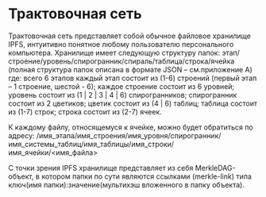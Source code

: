 # Трактовочная сеть
Трактовочная сеть представляет собой обычное файловое хранилище IPFS, интуитивно понятное любому пользователю персонального компьютера.
Хранилище имеет следующую структуру папок:
этап/строение/уровень/спирогранник/спираль/таблица/строка/ячейка
(полная структура папок описана в формате JSON – см.приложение A)
где:
всего 6 этапов
каждый этап состоит из (1-6) строений (первый этап – 1 строение, шестой - 6);
каждое строение состоит из 6 уровней;
уровень состоит из (1 | 2 | 3 | 4 | 6) спирогранников;
спирогранник состоит из 2 цветиков;
цветик состоит из (4 | 6) таблиц;
таблица состоит из (1-7) строк;
строка состоит из (2-7) ячеек.

К каждому файлу, относящемуся к ячейке, можно будет обратиться по адресу:
/имя_этапа/имя_строения/имя_уровня/спирогранник/имя_системы_таблиц/имя_таблицы/имя_строки/имя_ячейки/<имя_файла>

С точки зрения IPFS хранилище представляет из себя MerkleDAG-объект, в котором папки по сути являются ссылками (merkle-link) типа ключ(имя папки):значение(мультихэш вложенного в папку объекта).
